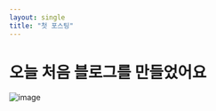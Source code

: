 ```yaml
---
layout: single
title: "첫 포스팅"
---
```


# 오늘 처음 블로그를 만들었어요

![image](https://thumbnews.nateimg.co.kr/view610///onimg.nate.com/orgImg/is/2008/12/18/htm_200812180907530107000001070100-001.jpg)
